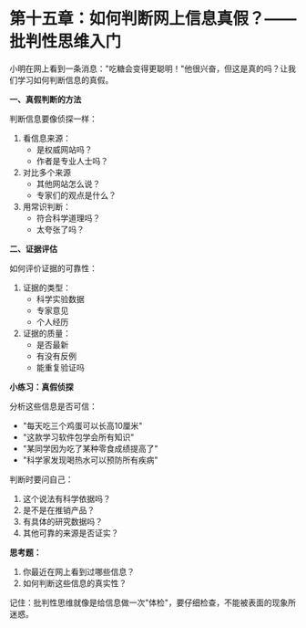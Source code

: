 # 第十五章：如何判断网上信息真假？——批判性思维入门

小明在网上看到一条消息："吃糖会变得更聪明！"他很兴奋，但这是真的吗？让我们学习如何判断信息的真假。

**一、真假判断的方法**

判断信息要像侦探一样：

1. 看信息来源：
   * 是权威网站吗？
   * 作者是专业人士吗？
2. 对比多个来源
   * 其他网站怎么说？
   * 专家们的观点是什么？
3. 用常识判断：
   * 符合科学道理吗？
   * 太夸张了吗？

**二、证据评估**

如何评价证据的可靠性：

1. 证据的类型：
   * 科学实验数据
   * 专家意见
   * 个人经历
2. 证据的质量：
   * 是否最新
   * 有没有反例
   * 能重复验证吗

**小练习：真假侦探**

分析这些信息是否可信：

* "每天吃三个鸡蛋可以长高10厘米"
* "这款学习软件包学会所有知识"
* "某同学因为吃了某种零食成绩提高了"
* "科学家发现喝热水可以预防所有疾病"

判断时要问自己：

1. 这个说法有科学依据吗？
2. 是不是在推销产品？
3. 有具体的研究数据吗？
4. 其他可靠的来源是否证实？

**思考题：**

1. 你最近在网上看到过哪些信息？
2. 如何判断这些信息的真实性？

记住：批判性思维就像是给信息做一次"体检"，要仔细检查，不能被表面的现象所迷惑。

